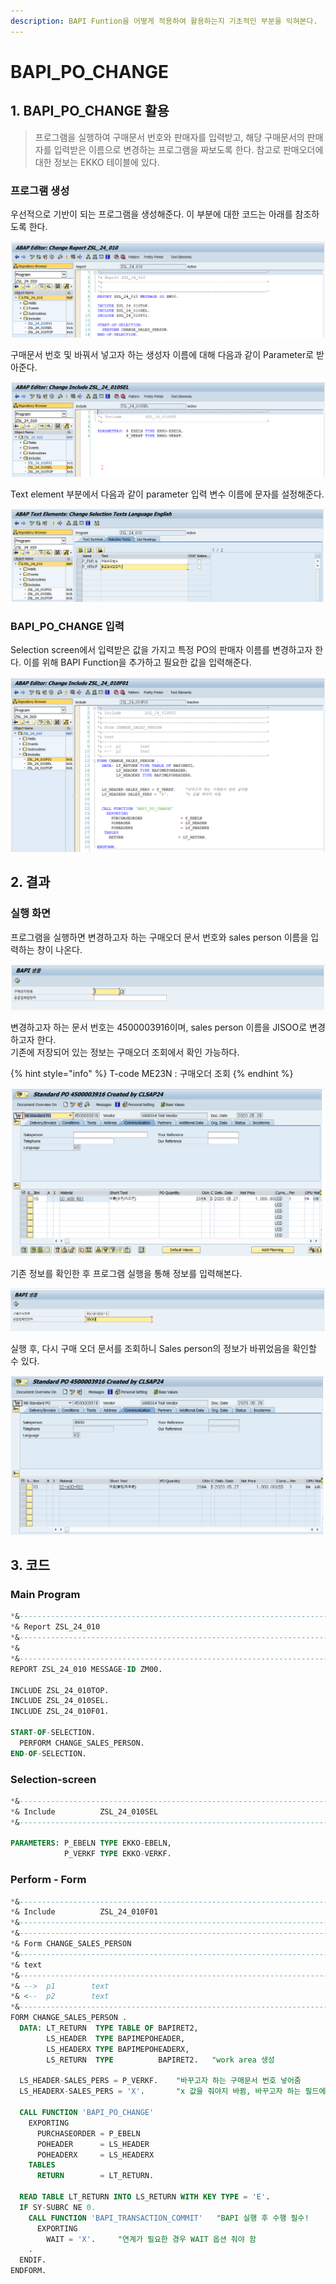 ```yaml
---
description: BAPI Funtion을 어떻게 적용하여 활용하는지 기초적인 부분을 익혀본다.
---
```


# BAPI\_PO\_CHANGE

## 1. BAPI\_PO\_CHANGE 활용

> 프로그램을 실행하여 구매문서 번호와 판매자를 입력받고, 해당 구매문서의 판매자를 입력받은 이름으로 변경하는 프로그램을 짜보도록 한다. 참고로 판매오더에 대한 정보는 EKKO 테이블에 있다.



### 프로그램 생성 

우선적으로 기반이 되는 프로그램을 생성해준다. 이 부분에 대한 코드는 아래를 참조하도록 한다. 

![Main program](../../.gitbook/assets/image%20%28276%29.png)

구매문서 번호 및 바꿔서 넣고자 하는 생성자 이름에 대해 다음과 같이 Parameter로 받아준다. 

![Selection screen](../../.gitbook/assets/image%20%28294%29.png)

Text element 부분에서 다음과 같이 parameter 입력 변수 이름에 문자를 설정해준다. 

![Text element](../../.gitbook/assets/image%20%28302%29.png)



### BAPI\_PO\_CHANGE 입력 

Selection screen에서 입력받은 값을 가지고 특정 PO의 판매자 이름를 변경하고자 한다. 이를 위해 BAPI Function을 추가하고 필요한 값을 입력해준다. 

![](../../.gitbook/assets/image%20%28272%29.png)



## 2. 결과

### 실행 화면

프로그램을 실행하면 변경하고자 하는 구매오더 문서 번호와 sales person 이름을 입력하는 창이 나온다. 

![Selection screen](../../.gitbook/assets/image%20%28266%29.png)

변경하고자 하는 문서 번호는 4500003916이며, sales person 이름을 JISOO로 변경하고자 한다.   
기존에 저장되어 있는 정보는 구매오더 조회에서 확인 가능하다. 

{% hint style="info" %}
T-code ME23N : 구매오더 조회
{% endhint %}

![ME23N &amp;gt; PO&#xC870;&#xD68C;](../../.gitbook/assets/image%20%28278%29.png)

기존 정보를 확인한 후 프로그램 실행을 통해 정보를 입력해본다. 

![&#xD504;&#xB85C;&#xADF8;&#xB7A8; &#xC2E4;&#xD589;](../../.gitbook/assets/image%20%28303%29.png)

실행 후, 다시 구매 오더 문서를 조회하니 Sales person의 정보가 바뀌었음을 확인할 수 있다.  

![](../../.gitbook/assets/image%20%28313%29.png)



## 3. 코드

### Main Program 

```sql
*&---------------------------------------------------------------------*
*& Report ZSL_24_010
*&---------------------------------------------------------------------*
*&
*&---------------------------------------------------------------------*
REPORT ZSL_24_010 MESSAGE-ID ZM00.

INCLUDE ZSL_24_010TOP.
INCLUDE ZSL_24_010SEL.
INCLUDE ZSL_24_010F01.

START-OF-SELECTION.
  PERFORM CHANGE_SALES_PERSON.
END-OF-SELECTION.
```

### Selection-screen 

```sql
*&---------------------------------------------------------------------*
*& Include          ZSL_24_010SEL
*&---------------------------------------------------------------------*

PARAMETERS: P_EBELN TYPE EKKO-EBELN,
            P_VERKF TYPE EKKO-VERKF.
```

### Perform - Form

```sql
*&---------------------------------------------------------------------*
*& Include          ZSL_24_010F01
*&---------------------------------------------------------------------*
*&---------------------------------------------------------------------*
*& Form CHANGE_SALES_PERSON
*&---------------------------------------------------------------------*
*& text
*&---------------------------------------------------------------------*
*& -->  p1        text
*& <--  p2        text
*&---------------------------------------------------------------------*
FORM CHANGE_SALES_PERSON .
  DATA: LT_RETURN  TYPE TABLE OF BAPIRET2,
        LS_HEADER  TYPE BAPIMEPOHEADER,
        LS_HEADERX TYPE BAPIMEPOHEADERX,
        LS_RETURN  TYPE          BAPIRET2.   "work area 생성

  LS_HEADER-SALES_PERS = P_VERKF.    "바꾸고자 하는 구매문서 번호 넣어줌
  LS_HEADERX-SALES_PERS = 'X'.       "x 값을 줘야지 바뀜, 바꾸고자 하는 필드에 x 표시

  CALL FUNCTION 'BAPI_PO_CHANGE'
    EXPORTING
      PURCHASEORDER = P_EBELN
      POHEADER      = LS_HEADER
      POHEADERX     = LS_HEADERX
    TABLES
      RETURN        = LT_RETURN.

  READ TABLE LT_RETURN INTO LS_RETURN WITH KEY TYPE = 'E'.
  IF SY-SUBRC NE 0.
    CALL FUNCTION 'BAPI_TRANSACTION_COMMIT'   "BAPI 실행 후 수행 필수!
      EXPORTING
        WAIT = 'X'.     "연계가 필요한 경우 WAIT 옵션 줘야 함
    .
  ENDIF.
ENDFORM.
```





